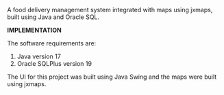 
A food delivery management system integrated with maps using jxmaps, built using Java and Oracle SQL.

**IMPLEMENTATION**

The software requirements are:
1. Java version 17
2. Oracle SQLPlus version 19

The UI for this project was built using Java Swing and the maps were built using jxmaps.

